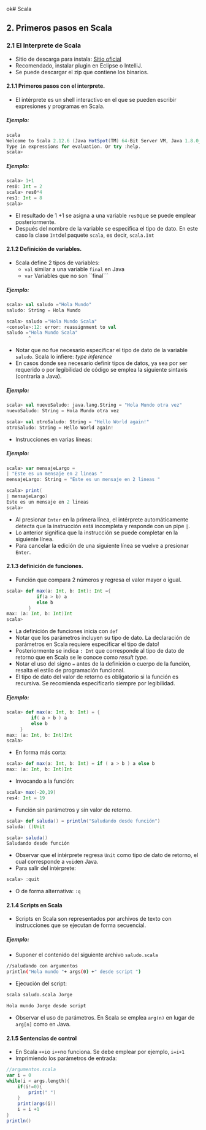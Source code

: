ok# Scala
## 2. Primeros pasos en Scala
### 2.1 El Interprete de Scala
* Sitio de descarga para instala: [Sitio oficial](http://www.scala-lang.org)
* Recomendado, instalar plugin en Eclipse o IntelliJ.
* Se puede descargar el zip que contiene los binarios.
#### 2.1.1 Primeros pasos con el interprete.
* El intérprete es un shell interactivo  en el que se pueden escribir expresiones y programas en Scala.
##### Ejemplo:
```scala
scala
Welcome to Scala 2.12.6 (Java HotSpot(TM) 64-Bit Server VM, Java 1.8.0_151).
Type in expressions for evaluation. Or try :help.
scala>
```
##### Ejemplo:
```scala
scala> 1+1
res0: Int = 2
scala> res0*4
res1: Int = 8
scala>
```
* El resultado de 1 +1 se asigna a una variable ```res0```que se puede emplear posteriormente. 
* Después del nombre de la variable se especifica el tipo de dato. En este caso la clase ```Int```del paquete  ```scala```, es decir, ```scala.Int```
#### 2.1.2 Definición de variables.
* Scala define 2 tipos de variables:
	* ```val```  similar a una variable ```final``` en  Java
	* ```var```  Variables que no son ``final```
##### Ejemplo:
```scala
scala> val saludo ="Hola Mundo"
saludo: String = Hola Mundo

scala> saludo ="Hola Mundo Scala"
<console>:12: error: reassignment to val
saludo ="Hola Mundo Scala"
        ^
```
* Notar que no fue necesario especificar el tipo de dato de la variable ```saludo```. Scala lo infiere:  *type inference*
* En casos donde sea necesario definir tipos de datos,  ya sea por ser requerido o por legibilidad de código se emplea la siguiente sintaxis (contraria a Java).
##### Ejemplo:
```scala
scala> val nuevoSaludo: java.lang.String = "Hola Mundo otra vez"
nuevoSaludo: String = Hola Mundo otra vez

scala> val otroSaludo: String = "Hello World again!"
otroSaludo: String = Hello World again!
```
* Instrucciones en varias líneas:
##### Ejemplo:
```scala
scala> var mensajeLargo =
| "Este es un mensaje en 2 lineas "
mensajeLargo: String = "Este es un mensaje en 2 lineas "

scala> print(
| mensajeLargo)
Este es un mensaje en 2 lineas
scala>
```
* Al presionar ```Enter``` en la primera línea, el intérprete automáticamente detecta que la instrucción está incompleta y responde con un pipe ```|```.
* Lo anterior significa que la instrucción se puede completar en la siguiente línea.
* Para cancelar la edición de una siguiente línea se vuelve a presionar ```Enter```.
#### 2.1.3  definición de funciones.
* Función que compara 2 números y regresa el valor mayor o igual.
```scala
scala> def max(a: Int, b: Int): Int ={
	       if(a > b) a
	       else b
	    }
max: (a: Int, b: Int)Int
scala>
```
* La definición de funciones inicia con ```def```
* Notar que  los parámetros incluyen su tipo de dato.   La declaración de parámetros en Scala requiere especificar el tipo de dato!
* Posteriormente se indica ```: Int``` que corresponde al tipo de dato de retorno que en Scala se le conoce como *result type*.  
* Notar el uso del signo ```=``` antes de la definición o cuerpo de la función, resalta el estilo de programación funcional.
* El tipo de dato del valor de retorno es obligatorio si la función es recursiva. Se recomienda especificarlo siempre por legibilidad.
##### Ejemplo:
```scala
scala> def max(a: Int, b: Int) = {
		 if( a > b ) a
		 else b
	 }
max: (a: Int, b: Int)Int
scala>
```
* En forma más corta:
```scala
scala> def max(a: Int, b: Int) = if ( a > b ) a else b
max: (a: Int, b: Int)Int
```
* Invocando a la función:
```scala
scala> max(-20,19)
res4: Int = 19
```
* Función sin parámetros y sin valor de retorno.
```scala
scala> def saluda() = println("Saludando desde función")
saluda: ()Unit

scala> saluda()
Saludando desde función
```
* Observar que el intérprete regresa ```Unit``` como tipo de dato de retorno, el cual corresponde a ```void```en Java.
* Para salir del intérprete:
```scala
scala> :quit
```
* O de forma alternativa: ```:q```
#### 2.1.4 Scripts en Scala
* Scripts en Scala son representados por archivos de texto con instrucciones que se ejecutan de forma secuencial. 
##### Ejemplo:
* Suponer el contenido del siguiente archivo ```saludo.scala```
```bash
//saludando con argumentos
println("Hola mundo "+ args(0) +" desde script ")
```
* Ejecución del script:
```bash
scala saludo.scala Jorge

Hola mundo Jorge desde script
```
* Observar el uso de parámetros.  En Scala se emplea ```arg(n)``` en lugar de ```arg[n]``` como en Java.
#### 2.1.5 Sentencias de control
* En Scala ```++i```o ```i++```no funciona.  Se debe emplear por ejemplo, ```i=i+1```
* Imprimiendo los parámetros de entrada:
```scala
//argumentos.scala
var i = 0
while(i < args.length){
	if(i!=0){
		print(" ")
	}
	print(args(i))
	i = i +1
}
println()
```
<!--stackedit_data:
eyJoaXN0b3J5IjpbMTkzMjc1MTg1NiwxMTgyOTEyNjc3LC0xNz
YzMTE3NTE4LDY0OTE1MjE1NiwtNTY2NjQ4NDk3LC0xNzcwMzMz
NzcxLC0xNTM4MDE1NDQ4LDEzMzg0NDYyLDE0NTkzNDg3MDQsLT
M4OTQxMTc0LC0zMjUyNTEzNjUsLTExOTM2NzQwNjEsNzg1NTg4
MDg3LDg0MTIyMjAzNCwxNjQxNTAxNzUwLDE3NDE3NTg3MDcsND
Y0MzQ2MDExLC05NTA0NzU2MjQsLTE2MjQ5NjQ3ODYsMTQ3MjAz
ODAwOV19
-->